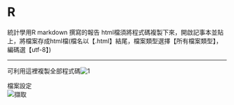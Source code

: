 # R
統計學用R markdown 撰寫的報告
html檔須將程式碼複製下來，開啟記事本並貼上，將檔案存成html檔(檔名以【.html】結尾，檔案類型選擇【所有檔案類型】，編碼選【utf-8】)  

---

可利用這裡複製全部程式碼![1](https://user-images.githubusercontent.com/80877845/166726553-c0380865-5eba-4eb3-9d7a-5be449cb3f83.png)

檔案設定  
![擷取](https://user-images.githubusercontent.com/80877845/166727001-9870c0eb-c7ee-4e73-b532-498c451a5d9e.PNG)
